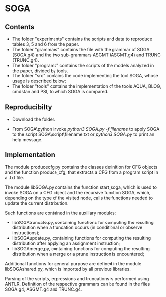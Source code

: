 # SOGA

## Contents

- The folder "experiments" contains the scripts and data to reproduce tables 3, 5 and 6 from the paper.
- The folder "grammars" contains the file with the grammar of SOGA (SOGA.g4) and the two sub-grammars ASGMT (ASGMT.g4) and TRUNC (TRUNC.g4).
- The folder "programs" contains the scripts of the models analyzed in the paper, divided by tools.
- The folder "src" contains the code implementing the tool SOGA, whose usage is described below;
- The folder "tools" contains the implementation of the tools AQUA, BLOG, cmdstan and PSI, to which SOGA is compared.

## Reproducibilty

- Download the folder.

- From SOGA\python invoke *python3 SOGA.py -f filename* to apply SOGA to the script SOGA\script\filename.txt or *python3 SOGA.py* to print an help message.


## Implementation

The module producecfg.py contains the classes definition for CFG objects and the function produce_cfg, that extracts a CFG from a program script in a .txt file. 

The module libSOGA.py contains the function start_soga, which is used to invoke SOGA on a CFG object and the recursive function SOGA, which, depending on the type of the visited node, calls the functions needed to update the current distribution. 

Such functions are contained in the auxiliary modules:
- libSOGAtruncate.py, containing functions for computing the resulting distribution when a truncation occurs (in conditional or observe instructions);
- libSOGAupdate.py, containing functions for computing the resulting distribution after applying an assignment instruction;
- libSOGAmerge,py, containing functions for computing the resulting distribution when a merge or a prune instruction is encountered;

Additional functions for general purpose are defined in the module libSOGAshared.py, which is imported by all previous libraries.

Parsing of the scripts, expressions and truncations is performed using ANTLR. Definition of the respective grammars can be found in the files SOGA.g4, ASGMT.g4 and TRUNC.g4.
